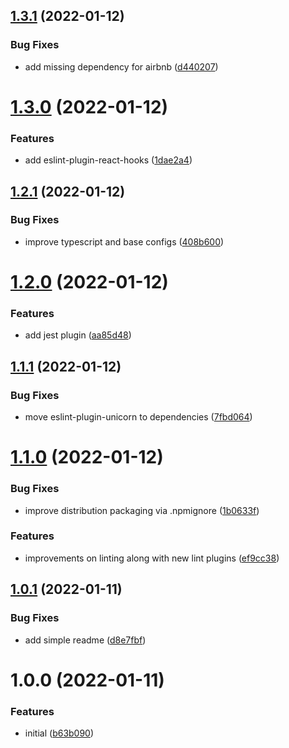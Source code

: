 ## [1.3.1](https://github.com/react-hookz/eslint-config/compare/v1.3.0...v1.3.1) (2022-01-12)


### Bug Fixes

* add missing dependency for airbnb ([d440207](https://github.com/react-hookz/eslint-config/commit/d440207ebdde489034ca0c5585ade80344d59cdb))

# [1.3.0](https://github.com/react-hookz/eslint-config/compare/v1.2.1...v1.3.0) (2022-01-12)


### Features

* add eslint-plugin-react-hooks ([1dae2a4](https://github.com/react-hookz/eslint-config/commit/1dae2a4572a4f2aa3a0c3a8c22dd26db8d3d48e7))

## [1.2.1](https://github.com/react-hookz/eslint-config/compare/v1.2.0...v1.2.1) (2022-01-12)


### Bug Fixes

* improve typescript and base configs ([408b600](https://github.com/react-hookz/eslint-config/commit/408b600c3ddb0194004745120c626c84f2930f91))

# [1.2.0](https://github.com/react-hookz/eslint-config/compare/v1.1.1...v1.2.0) (2022-01-12)


### Features

* add jest plugin ([aa85d48](https://github.com/react-hookz/eslint-config/commit/aa85d480cfb0f043da6b45d63d374e98cb9fbca4))

## [1.1.1](https://github.com/react-hookz/eslint-config/compare/v1.1.0...v1.1.1) (2022-01-12)


### Bug Fixes

* move eslint-plugin-unicorn to dependencies ([7fbd064](https://github.com/react-hookz/eslint-config/commit/7fbd0643f2f6b43039bd26cf02faa420b5b4c7eb))

# [1.1.0](https://github.com/react-hookz/eslint-config/compare/v1.0.1...v1.1.0) (2022-01-12)


### Bug Fixes

* improve distribution packaging via .npmignore ([1b0633f](https://github.com/react-hookz/eslint-config/commit/1b0633f37086e64aeedd280e89ae571788567923))


### Features

* improvements on linting along with new lint plugins ([ef9cc38](https://github.com/react-hookz/eslint-config/commit/ef9cc3863ec8f5f4dea5956aa0a7ec0ccac449ce))

## [1.0.1](https://github.com/react-hookz/eslint-config/compare/v1.0.0...v1.0.1) (2022-01-11)


### Bug Fixes

* add simple readme ([d8e7fbf](https://github.com/react-hookz/eslint-config/commit/d8e7fbfc644611529991e5f8cefcf1cc56d207c5))

# 1.0.0 (2022-01-11)


### Features

* initial ([b63b090](https://github.com/react-hookz/eslint-config/commit/b63b090bc24acea208424e1070044e0e8092947c))
